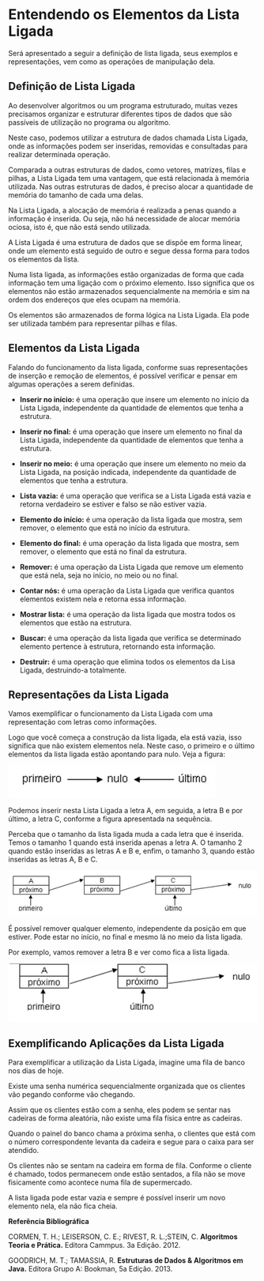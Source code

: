 # Entendendo os Elementos da Lista Ligada

Será apresentado a seguir a definição de lista ligada, seus exemplos e representações, vem como as operações de manipulação dela.

## Definição de Lista Ligada

Ao desenvolver algoritmos ou um programa estruturado, muitas vezes precisamos organizar e estruturar diferentes tipos de dados que são passíveis de utilização no programa ou algoritmo.

Neste caso, podemos utilizar a estrutura de dados chamada Lista Ligada, onde as informações podem ser inseridas, removidas e consultadas para realizar determinada operação.

Comparada a outras estruturas de dados, como vetores, matrizes, filas e pilhas, a Lista Ligada tem uma vantagem, que está relacionada à memória utilizada. Nas outras estruturas de dados, é preciso alocar a quantidade de memória do tamanho de cada uma delas.

Na Lista Ligada, a alocação de memória é realizada a penas quando a informação é inserida. Ou seja, não há necessidade de alocar memória ociosa, isto é, que não está sendo utilizada.

A Lista Ligada é uma estrutura de dados que se dispõe em forma linear, onde um elemento está seguido de outro e segue dessa forma para todos os elementos da lista.

Numa lista ligada, as informações estão organizadas de forma que cada informação tem uma ligação com o próximo elemento. Isso significa que os elementos não estão armazenados sequencialmente na memória e sim na ordem dos endereços que eles ocupam na memória.

Os elementos são armazenados de forma lógica na Lista Ligada. Ela pode ser utilizada também para representar pilhas e filas.

## Elementos da Lista Ligada

Falando do funcionamento da lista ligada, conforme suas representações de inserção e remoção de elementos, é possível verificar e pensar em algumas operações a serem definidas.

- **Inserir no início:** é uma operação que insere um elemento no início da Lista Ligada, independente da quantidade de elementos que tenha a estrutura.

- **Inserir no final:** é uma operação que insere um elemento no final da Lista Ligada, independente da quantidade de elementos que tenha a estrutura.

- **Inserir no meio:** é uma operação que insere um elemento no meio da Lista Ligada, na posição indicada, independente da quantidade de elementos que tenha a estrutura.

- **Lista vazia:** é uma operação que verifica se a Lista Ligada está vazia e retorna verdadeiro se estiver e falso se não estiver vazia.

- **Elemento do início:** é uma operação da lista ligada que mostra, sem remover, o elemento que está no início da estrutura.

- **Elemento do final:** é uma operação da lista ligada que mostra, sem remover, o elemento que está no final da estrutura.

- **Remover:** é uma operação da Lista Ligada que remove um elemento que está nela, seja no início, no meio ou no final.

- **Contar nós:** é uma operação da Lista Ligada que verifica quantos elementos existem nela e retorna essa informação.

- **Mostrar lista:** é uma operação da lista ligada que mostra todos os elementos que estão na estrutura.

- **Buscar:** é uma operação da lista ligada que verifica se determinado elemento pertence à estrutura, retornando esta informação.

- **Destruir:** é uma operação que elimina todos os elementos da Lisa Ligada, destruindo-a totalmente.

## Representações da Lista Ligada

Vamos exemplificar o funcionamento da Lista Ligada com uma representação com letras como informações.

Logo que você começa a construção da lista ligada, ela está vazia, isso significa que não existem elementos nela. Neste caso, o primeiro e o último elementos da lista ligada estão apontando para nulo. Veja a figura:

![imagem 01](./assets/cs10-01.png)

Podemos inserir nesta Lista Ligada a letra A, em seguida, a letra B e por último, a letra C, conforme a figura apresentada na sequência.

Perceba que o tamanho da lista ligada muda a cada letra que é inserida. Temos o tamanho 1 quando está inserida apenas a letra A. O tamanho 2 quando estão inseridas as letras A e B e, enfim, o tamanho 3, quando estão inseridas as letras A, B e C.

![imagem 02](./assets/cs10-02.png)

É possível remover qualquer elemento, independente da posição em que estiver. Pode estar no início, no final e mesmo lá no meio da lista ligada.

Por exemplo, vamos remover a letra B e ver como fica a lista ligada.

![imagem 03](./assets/cs10-03.png)

## Exemplificando Aplicações da Lista Ligada

Para exemplificar a utilização da Lista Ligada, imagine uma fila de banco nos dias de hoje.

Existe uma senha numérica sequencialmente organizada que os clientes vão pegando conforme vão chegando.

Assim que os clientes estão com a senha, eles podem se sentar nas cadeiras de forma aleatória, não existe uma fila física entre as cadeiras.

Quando o painel do banco chama a próxima senha, o clientes que está com o número correspondente levanta da cadeira e segue para o caixa para ser atendido.

Os clientes não se sentam na cadeira em forma de fila. Conforme o cliente é chamado, todos permanecem onde estão sentados, a fila não se move fisicamente como acontece numa fila de supermercado.

A lista ligada pode estar vazia e sempre é possível inserir um novo elemento nela, ela não fica cheia.


**Referência Bibliográfica**


CORMEN, T. H.; LEISERSON, C. E.; RIVEST, R. L.;STEIN, C. **Algoritmos Teoria e Prática.** Editora Cammpus. 3a Edição. 2012.

GOODRICH, M. T.; TAMASSIA, R. **Estruturas de Dados & Algoritmos em Java.** Editora Grupo A: Bookman, 5a Edição. 2013.
